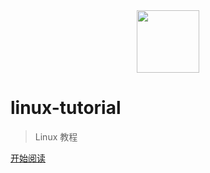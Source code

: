<div align="center"><img width="100px" src="http://dunwu.test.upcdn.net/common/logo/zp.png"/></div>

# linux-tutorial

> Linux 教程

[开始阅读](README.md)
